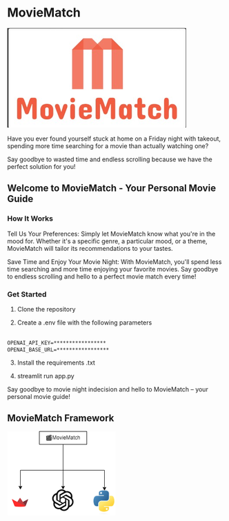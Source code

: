 # MovieMatch

![alt text](Images/logo.jpg)

Have you ever found yourself stuck at home on a Friday night with takeout, spending more time searching for a movie than actually watching one?

Say goodbye to wasted time and endless scrolling because we have the perfect solution for you!


## Welcome to MovieMatch -  Your Personal Movie Guide

### How It Works

Tell Us Your Preferences: Simply let MovieMatch know what you're in the mood for. Whether it's a specific genre, a particular mood, or a theme, MovieMatch will tailor its recommendations to your tastes.

Save Time and Enjoy Your Movie Night: With MovieMatch, you'll spend less time searching and more time enjoying your favorite movies. Say goodbye to endless scrolling and hello to a perfect movie match every time!

### Get Started
1. Clone the repository

2. Create a .env file with the following parameters

```

OPENAI_API_KEY=*****************
OPENAI_BASE_URL=*****************

```

3. Install the requirements .txt

4. streamlit run app.py

Say goodbye to movie night indecision and hello to MovieMatch – your personal movie guide!

## MovieMatch Framework 

![alt text](Images/framework.png)
